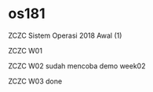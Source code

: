 # os181
ZCZC Sistem Operasi 2018 Awal (1)

ZCZC W01

ZCZC W02 sudah mencoba demo week02

ZCZC W03 done
